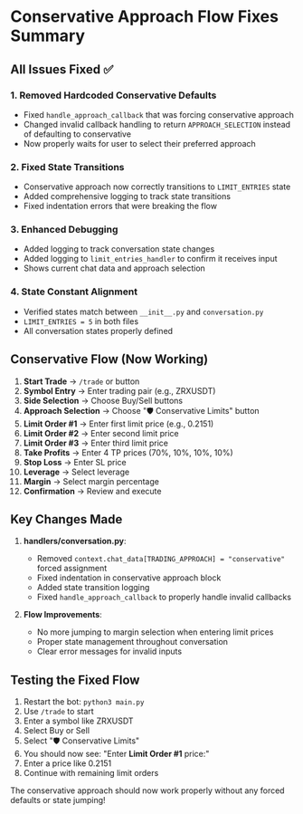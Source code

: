 # Conservative Approach Flow Fixes Summary

## All Issues Fixed ✅

### 1. **Removed Hardcoded Conservative Defaults**
- Fixed `handle_approach_callback` that was forcing conservative approach
- Changed invalid callback handling to return `APPROACH_SELECTION` instead of defaulting to conservative
- Now properly waits for user to select their preferred approach

### 2. **Fixed State Transitions**
- Conservative approach now correctly transitions to `LIMIT_ENTRIES` state
- Added comprehensive logging to track state transitions
- Fixed indentation errors that were breaking the flow

### 3. **Enhanced Debugging**
- Added logging to track conversation state changes
- Added logging to `limit_entries_handler` to confirm it receives input
- Shows current chat data and approach selection

### 4. **State Constant Alignment**
- Verified states match between `__init__.py` and `conversation.py`
- `LIMIT_ENTRIES = 5` in both files
- All conversation states properly defined

## Conservative Flow (Now Working)

1. **Start Trade** → `/trade` or button
2. **Symbol Entry** → Enter trading pair (e.g., ZRXUSDT)
3. **Side Selection** → Choose Buy/Sell buttons
4. **Approach Selection** → Choose "🛡️ Conservative Limits" button
5. **Limit Order #1** → Enter first limit price (e.g., 0.2151)
6. **Limit Order #2** → Enter second limit price
7. **Limit Order #3** → Enter third limit price
8. **Take Profits** → Enter 4 TP prices (70%, 10%, 10%, 10%)
9. **Stop Loss** → Enter SL price
10. **Leverage** → Select leverage
11. **Margin** → Select margin percentage
12. **Confirmation** → Review and execute

## Key Changes Made

1. **handlers/conversation.py**:
   - Removed `context.chat_data[TRADING_APPROACH] = "conservative"` forced assignment
   - Fixed indentation in conservative approach block
   - Added state transition logging
   - Fixed `handle_approach_callback` to properly handle invalid callbacks

2. **Flow Improvements**:
   - No more jumping to margin selection when entering limit prices
   - Proper state management throughout conversation
   - Clear error messages for invalid inputs

## Testing the Fixed Flow

1. Restart the bot: `python3 main.py`
2. Use `/trade` to start
3. Enter a symbol like ZRXUSDT
4. Select Buy or Sell
5. Select "🛡️ Conservative Limits"
6. You should now see: "Enter **Limit Order #1** price:"
7. Enter a price like 0.2151
8. Continue with remaining limit orders

The conservative approach should now work properly without any forced defaults or state jumping!